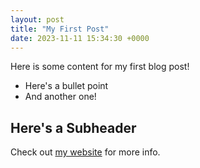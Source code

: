 ```yaml
---
layout: post
title: "My First Post"
date: 2023-11-11 15:34:30 +0000
---
```



Here is some content for my first blog post!

- Here's a bullet point
- And another one!

## Here's a Subheader

Check out [my website](https://example.com) for more info.
